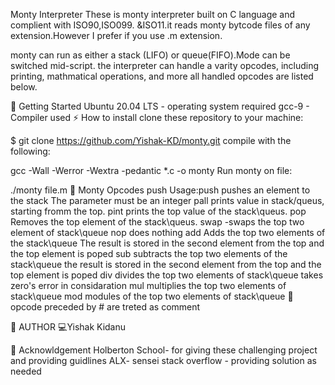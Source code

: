 Monty Interpreter
These is monty interpreter built on C language and complient with ISO90,ISO099. &ISO11.it reads monty bytcode files of any extension.However I prefer if you use .m extension.

monty can run as either a stack (LIFO) or queue(FIFO).Mode can be switched mid-script. the interpreter can handle a varity opcodes, including printing, mathmatical operations, and more all handled opcodes are listed below.

🏃 Getting Started
Ubuntu 20.04 LTS - operating system required
gcc-9 - Compiler used
⚡ How to install
clone these repository to your machine:

$ git clone https://github.com/Yishak-KD/monty.git
compile with the following:

gcc -Wall -Werror -Wextra -pedantic *.c -o monty
Run monty on file:

./monty file.m
🔧 Monty Opcodes
push
Usage:push <int>
pushes an element to the stack
The parameter <int> must be an integer
pall
prints value in stack/queus, starting fromm the top.
pint
prints the top value of the stack\queus.
pop
Removes the top element of the stack\queus.
swap -swaps the top two element of stack\queue
nop
does nothing
add
Adds the top two elements of the stack\queue
The result is stored in the second element from the top and the top element is poped
sub
subtracts the top two elements of the stack\queue
the result is stored in the second element from the top and the top element is poped
div
divides the top two elements of stack\queue
takes zero's error in considaration
mul
multiplies the top two elements of stack\queue
mod
modules of the top two elements of stack\queue
📮 opcode preceded by # are treted as comment

📘 AUTHOR
💻Yishak Kidanu

🎺 Acknowldgement
Holberton School- for giving these challenging project and providing guidlines
ALX- sensei
stack overflow - providing solution as needed
